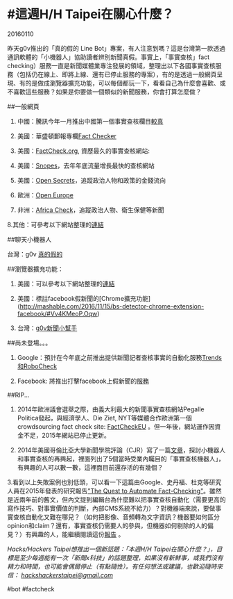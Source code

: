 #這週H/H Taipei在關心什麼？
======
20160110


昨天g0v推出的「真的假的 Line Bot」專案，有人注意到嗎？這是台灣第一款透過通訊軟體的「小機器人」協助讀者辨別新聞真假。事實上，「事實查核」fact checking）服務一直是新聞媒體業專注發展的領域，整理出以下各國事實查核服務（包括仍在線上、即將上線、還有已停止服務的專案），有的是透過一般網頁呈現、有的是做成瀏覽器擴充功能，可以每個都玩一下，看看自己為什麼會喜歡、或不喜歡這些服務？如果是你要做一個類似的新聞服務，你會打算怎麼做？

##一般網頁

1. 中國：騰訊今年一月推出中國第一個事實查核欄目[較真](http://news.qq.com/Original/jzhjy.htm)

2. 美國：華盛頓郵報專欄[Fact Checker](https://www.washingtonpost.com/news/fact-checker/) 

3. 美國：[FactCheck.org](http://www.factcheck.org/), 資歷最久的事實查核網站: 

4. 美國：[Snopes]( http://www.snopes.com/)，去年年底流量增長最快的查核網站

5. 美國：[Open Secrets](https://www.opensecrets.org/)，追蹤政治人物和政策的金錢流向 

6. 歐洲：[Open Europe](http://openeurope.org.uk/blog/label/fact-check/)

7. 非洲：[Africa Check](http://www.africacheck.org/)，追蹤政治人物、衛生保健等新聞

8.其他：可參考以下網站整理的[連結](http://www.dailydot.com/layer8/best-fact-checking-websites/)


##聊天小機器人

台灣：g0v [真的假的](https://www.facebook.com/g0v.tw/photos/a.456791061028852.107377.454607821247176/1367619799945969/?type=3&theater)


##瀏覽器擴充功能：

1. 美國：可以參考以下網站整理的[連結](http://nymag.com/selectall/2016/11/heres-a-browser-extension-that-will-flag-fake-news-sites.html)

2. 美國：標註facebook假新聞的[Chrome擴充功能]
(http://mashable.com/2016/11/15/bs-detector-chrome-extension-facebook/#Vv4KMeoP.Oqw)

3. 台灣：[g0v新聞小幫手](https://newshelper.g0v.tw/)


##尚未登場。。。

1. Google：預計在今年底之前推出提供新聞記者查核事實的自動化服務[Trends和RoboCheck](http://www.wired.co.uk/article/automated-fact-checking-full-fact-google-funding)

2. Facebook: 將推出打擊facebook上假新聞的[服務](http://arstechnica.com/business/2016/12/facebook-will-outsource-fact-checking-to-fight-fake-news/)


##RIP...

1. 2014年歐洲議會選舉之際，由義大利最大的新聞事實查核網站Pegalle Politica發起，與經濟學人、Die Ziet, NYT等媒體合作歐洲第一個crowdsourcing fact check site: [FactCheckEU](http://factcheckeu.org/)
。但一年後，網站運作因資金不足，2015年網站已停止更新。 


2. 2014年美國哥倫比亞大學新聞學院評論（CJR）寫了一篇[文章](http://www.cjr.org/currents/robot_factchecking.php)，探討小機器人和事實查核的再興起，裡面列出了5個當時受業內矚目的「事實查核機器人」，有興趣的人可以數一數，這裡面目前還存活的有幾個？


3.看到以上失敗案例也別低頭，可以看一下這篇由Google、史丹福、杜克等研究人員在2015年發表的研究報告["The Quest to Automate Fact-Checking"](http://cj2015.brown.columbia.edu/papers/automate-fact-checking.pdf
)。雖然是近兩年前的舊文，但內文提到編輯台為什麼難以把事實查核自動化（需要更高的寫作技巧、對事實價值的判斷，內部CMS系統不給力）？對機器端來說，要做事實查核自動化又難在哪兒？（如何把影像、音頻轉為文字資訊？機器要如何區分opinion和claim？還有，事實查核仍需要人的參與，但機器如何剔除的人的偏見？）有興趣的人，能繼續閱讀這份[報告](http://cj2015.brown.columbia.edu/papers/automate-fact-checking.pdf)
。

*Hacks/Hackers Taipei想推出一個新話題：「本週H/H Taipei在關心什麼？」，目標是至少每週能有一次「新聞x科技」的話題整理，如果沒有新鮮事，或我們沒有精力和時間，也可能會偶爾停止（有點隨性）。有任何想法或建議，也歡迎隨時來信： hackshackerstaipei@gmail.com*

#bot #factcheck
